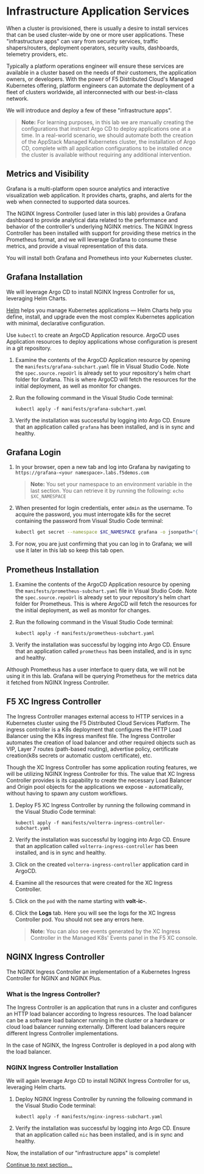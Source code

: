 # Infrastructure Application Services

When a cluster is provisioned, there is usually a desire to install services that can be used cluster-wide by one or more user applications. These "infrastructure apps" can vary from security services, traffic shapers/routers, deployment operators, security vaults, dashboards, telemetry providers, etc.

Typically a platform operations engineer will ensure these services are available in a cluster based on the needs of *their* customers, the application owners, or developers. With the power of F5 Distributed Cloud's Managed Kubernetes offering, platform engineers can automate the deployment of a fleet of clusters worldwide, all interconnected with our best-in-class network.

We will introduce and deploy a few of these "infrastructure apps".

> **Note:** For learning purposes, in this lab we are manually creating the configurations that instruct Argo CD to deploy applications one at a time. In a real-world scenario, we should automate both the creation of the AppStack Managed Kubernetes cluster, the installation of Argo CD, complete with all application configurations to be installed once the cluster is available without requiring any additional intervention.

## Metrics and Visibility

Grafana is a multi-platform open source analytics and interactive visualization web application. It provides charts, graphs, and alerts for the web when connected to supported data sources.

The NGINX Ingress Controller (used later in this lab) provides a Grafana dashboard to provide analytical data related to the performance and behavior of the controller's underlying NGINX metrics. The NGINX Ingress Controller has been installed with support for providing these metrics in the Prometheus format, and we will leverage Grafana to consume these metrics, and provide a visual representation of this data.

You will install both Grafana and Prometheus into your Kubernetes cluster.

## Grafana Installation

We will leverage Argo CD to install NGINX Ingress Controller for us, leveraging Helm Charts.

[Helm](https://helm.sh/) helps you manage Kubernetes applications — Helm Charts help you define, install, and upgrade even the most complex Kubernetes application with minimal, declarative configuration.

Use `kubectl` to create an ArgoCD Application resource. ArgoCD uses Application resources to deploy applications whose configuration is present in a git repository.

1. Examine the contents of the ArgoCD Application resource by opening the `manifests/grafana-subchart.yaml` file in Visual Studio Code. Note the `spec.source.repoUrl` is already set to your repository's helm chart folder for Grafana. This is where ArgoCD will fetch the resources for the initial deployment, as well as monitor for changes.

1. Run the following command in the Visual Studio Code terminal:

    ```shell
    kubectl apply -f manifests/grafana-subchart.yaml
    ```

1. Verify the installation was successful by logging into Argo CD. Ensure that an application called `grafana` has been installed, and is in sync and healthy.

## Grafana Login

1. In your browser, open a new tab and log into Grafana by navigating to `https://grafana-<your namespace>.labs.f5demos.com`

    > **Note:** You set your namespace to an environment variable in the last section. You can retrieve it by running the following: `echo $XC_NAMESPACE`

1. When presented for login credentials, enter `admin` as the username. To acquire the password, you must interrogate k8s for the secret containing the password from Visual Studio Code terminal:

    ```bash
    kubectl get secret --namespace $XC_NAMESPACE grafana -o jsonpath="{.data.admin-password}" | base64 --decode ; echo
    ```

1. For now, you are just confirming that you can log in to Grafana; we will use it later in this lab so keep this tab open.

## Prometheus Installation

1. Examine the contents of the ArgoCD Application resource by opening the `manifests/prometheus-subchart.yaml` file in Visual Studio Code. Note the `spec.source.repoUrl` is already set to your repository's helm chart folder for Prometheus. This is where ArgoCD will fetch the resources for the initial deployment, as well as monitor for changes.

1. Run the following command in the Visual Studio Code terminal:

    ```shell
    kubectl apply -f manifests/prometheus-subchart.yaml
    ```

1. Verify the installation was successful by logging into Argo CD. Ensure that an application called `prometheus` has been installed, and is in sync and healthy.

Although Prometheus has a user interface to query data, we will not be using it in this lab. Grafana will be querying Prometheus for the metrics data it fetched from NGINX Ingress Controller.

## F5 XC Ingress Controller

The Ingress Controller manages external access to HTTP services in a Kubernetes cluster using the F5 Distributed Cloud Services Platform. The ingress controller is a K8s deployment that configures the HTTP Load Balancer using the K8s ingress manifest file. The Ingress Controller automates the creation of load balancer and other required objects such as VIP, Layer 7 routes (path-based routing), advertise policy, certificate creation(k8s secrets or automatic custom certificate), etc.

Though the XC Ingress Controller has some application routing features, we will be utilizing NGINX Ingress Controller for this. The value that XC Ingress Controller provides is its capability to create the necessary Load Balancer and Origin pool objects for the applications we expose - automatically, without having to spawn any custom workflows.

1. Deploy F5 XC Ingress Controller by running the following command in the Visual Studio Code terminal:

    ```shell
    kubectl apply -f manifests/volterra-ingress-controller-subchart.yaml
    ```

1. Verify the installation was successful by logging into Argo CD. Ensure that an application called `volterra-ingress-controller` has been installed, and is in sync and healthy.

1. Click on the created `volterra-ingress-controller` application card in ArgoCD.

1. Examine all the resources that were created for the XC Ingress Controller.

1. Click on the `pod` with the name starting with **volt-ic-**.

1. Click the **Logs** tab. Here you will see the logs for the XC Ingress Controller pod. You should not see any errors here.

    > **Note:** You can also see events generated by the XC Ingress Controller in the Managed K8s' Events panel in the F5 XC console.

## NGINX Ingress Controller

The NGINX Ingress Controller an implementation of a Kubernetes Ingress Controller for NGINX and NGINX Plus.

### What is the Ingress Controller?

The Ingress Controller is an application that runs in a cluster and configures an HTTP load balancer according to Ingress resources. The load balancer can be a software load balancer running in the cluster or a hardware or cloud load balancer running externally. Different load balancers require different Ingress Controller implementations.

In the case of NGINX, the Ingress Controller is deployed in a pod along with the load balancer.

### NGINX Ingress Controller Installation

We will again leverage Argo CD to install NGINX Ingress Controller for us, leveraging Helm charts.

1. Deploy NGINX Ingress Controller by running the following command in the Visual Studio Code terminal:

    ```shell
    kubectl apply -f manifests/nginx-ingress-subchart.yaml
    ```

1. Verify the installation was successful by logging into Argo CD. Ensure that an application called `nic` has been installed, and is in sync and healthy.

Now, the installation of our "infrastructure apps" is complete!

[Continue to next section...](brewz-application.md)
